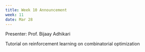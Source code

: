 ```yaml
---
title: Week 10 Announcement
week: 11
date: Mar 28
---
```


Presenter: Prof. Bijaay Adhikari

Tutorial on reinforcement learning on combinatorial optimization
